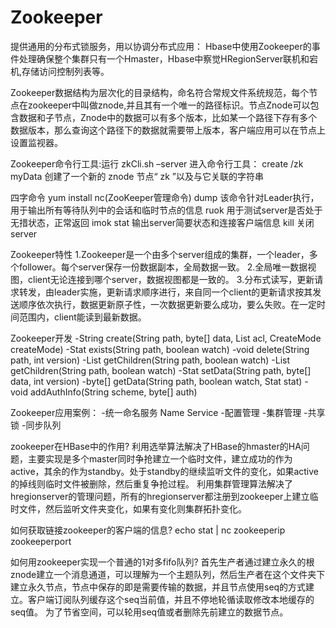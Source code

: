 Zookeeper
===
提供通用的分布式锁服务，用以协调分布式应用：
Hbase中使用Zookeeper的事件处理确保整个集群只有一个Hmaster，Hbase中察觉HRegionServer联机和宕机,存储访问控制列表等。
 
Zookeeper数据结构为层次化的目录结构，命名符合常规文件系统规范，每个节点在zookeeper中叫做znode,并且其有一个唯一的路径标识。节点Znode可以包含数据和子节点，Znode中的数据可以有多个版本，比如某一个路径下存有多个数据版本，那么查询这个路径下的数据就需要带上版本，客户端应用可以在节点上设置监视器。
 
Zookeeper命令行工具:运行 zkCli.sh –server <ip>进入命令行工具：
create /zk myData 创建了一个新的 znode 节点“ zk ”以及与它关联的字符串
 
四字命令 yum install nc(ZooKeeper管理命令)
dump 该命令针对Leader执行，用于输出所有等待队列中的会话和临时节点的信息
ruok 用于测试server是否处于无措状态，正常返回 imok
stat 输出server简要状态和连接客户端信息
kill 关闭server
 
Zookeeper特性
1.Zookeeper是一个由多个server组成的集群，一个leader，多个follower。每个server保存一份数据副本，全局数据一致。
2.全局唯一数据视图，client无论连接到哪个server，数据视图都是一致的。
3.分布式读写，更新请求转发，由leader实施，更新请求顺序进行，来自同一个client的更新请求按其发送顺序依次执行，数据更新原子性，一次数据更新要么成功，要么失败。在一定时间范围内，client能读到最新数据。
 
Zookeeper开发
-String create(String path, byte[] data, List<ACL> acl, CreateMode createMode)
-Stat exists(String path, boolean watch)
-void delete(String path, int version)
-List<String> getChildren(String path, boolean watch)
-List<String> getChildren(String path, boolean watch)
-Stat setData(String path, byte[] data, int version)
-byte[] getData(String path, boolean watch, Stat stat)
-void addAuthInfo(String scheme, byte[] auth)
 
Zookeeper应用案例：
-统一命名服务 Name Service
-配置管理
-集群管理
-共享锁
-同步队列
 
zookeeper在HBase中的作用?
利用选举算法解决了HBase的hmaster的HA问题，主要实现是多个master同时争抢建立一个临时文件，建立成功的作为active，其余的作为standby。处于standby的继续监听文件的变化，如果active的掉线则临时文件被删除，然后重复争抢过程。
利用集群管理算法解决了hregionserver的管理问题，所有的hregionserver都注册到zookeeper上建立临时文件，然后监听文件夹变化，如果有变化则集群拓扑变化。
 
如何获取链接zookeeper的客户端的信息?
echo stat | nc zookeeperip zookeeperport
 
如何用zookeeper实现一个普通的1对多fifo队列?
首先生产者通过建立永久的根znode建立一个消息通道，可以理解为一个主题队列，然后生产者在这个文件夹下建立永久节点，节点中保存的即是需要传输的数据，并且节点使用seq的方式建立。客户端订阅队列缓存这个seq当前值，并且不停地轮循读取修改本地缓存的seq值。
为了节省空间，可以轮用seq值或者删除先前建立的数据节点。